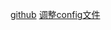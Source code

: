 [github](https://github.com/VincentGarreau/particles.js/)
[调整config文件](http://vincentgarreau.com/particles.js/)